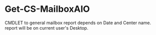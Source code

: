 # Get-CS-MailboxAIO
CMDLET to general mailbox report depends on Date and Center name.
report will be on current user's Desktop.
